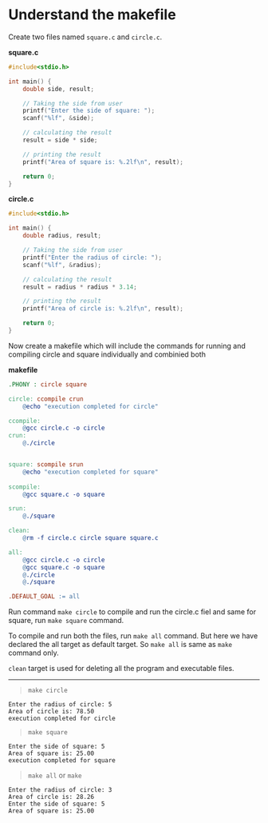 # Understand the makefile

Create two files named `square.c` and `circle.c`.

**square.c**

```c
#include<stdio.h>

int main() {
    double side, result;

    // Taking the side from user
    printf("Enter the side of square: ");
    scanf("%lf", &side);

    // calculating the result
    result = side * side;

    // printing the result
    printf("Area of square is: %.2lf\n", result);

    return 0;
}
```

**circle.c**

```c
#include<stdio.h>

int main() {
    double radius, result;

    // Taking the side from user
    printf("Enter the radius of circle: ");
    scanf("%lf", &radius);

    // calculating the result
    result = radius * radius * 3.14;

    // printing the result
    printf("Area of circle is: %.2lf\n", result);

    return 0;
}
```

Now create a makefile which will include the commands for running and compiling circle and square individually and combinied both

**makefile**

```makefile
.PHONY : circle square

circle: ccompile crun
	@echo "execution completed for circle"

ccompile:
	@gcc circle.c -o circle
crun:
	@./circle


square: scompile srun
	@echo "execution completed for square"
	
scompile:
	@gcc square.c -o square

srun:
	@./square

clean:
	@rm -f circle.c circle square square.c

all:
	@gcc circle.c -o circle
	@gcc square.c -o square
	@./circle
	@./square

.DEFAULT_GOAL := all
```

Run command `make circle` to compile and run the circle.c fiel and same for square, run `make square` command.

To compile and run both the files, run `make all` command. But here we have declared the all target as default target. So `make all` is same as `make` command only.

`clean` target is used for deleting all the program and executable files.

---

> `make circle`

```
Enter the radius of circle: 5
Area of circle is: 78.50
execution completed for circle
```

> `make square`

```
Enter the side of square: 5
Area of square is: 25.00
execution completed for square
```

> `make all` or `make`

```
Enter the radius of circle: 3
Area of circle is: 28.26
Enter the side of square: 5
Area of square is: 25.00
```